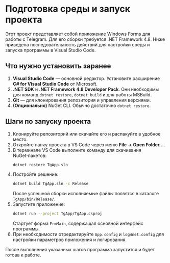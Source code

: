 # Подготовка среды и запуск проекта

Этот проект представляет собой приложение Windows Forms для работы с Telegram. Для его сборки требуется .NET Framework 4.8. Ниже приведена последовательность действий для настройки среды и запуска программы в Visual Studio Code.

## Что нужно установить заранее

1. **Visual Studio Code** — основной редактор. Установите расширение **C# for Visual Studio Code** от Microsoft.
2. **.NET SDK** и **.NET Framework 4.8 Developer Pack**. Они необходимы для команд `dotnet restore`, `dotnet build` и для работы MSBuild.
3. **Git** — для клонирования репозитория и управления версиями.
4. **(Опционально)** NuGet CLI. Обычно достаточно `dotnet restore`.

## Шаги по запуску проекта

1. Клонируйте репозиторий или скачайте его и распакуйте в удобное место.
2. Откройте папку проекта в VS Code через меню **File → Open Folder…**.
3. В терминале VS Code выполните команду для скачивания NuGet‑пакетов:
   ```bash
   dotnet restore TgApp.sln
   ```
4. Постройте решение:
   ```bash
   dotnet build TgApp.sln -c Release
   ```
   После успешной сборки исполняемые файлы появятся в каталоге `TgApp/bin/Release/`.
5. Запустите приложение:
   ```bash
   dotnet run --project TgApp/TgApp.csproj
   ```
   Стартует форма `FrmMain`, содержащая основной интерфейс программы.
6. При необходимости отредактируйте `App.config` и `log4net.config` для настройки параметров приложения и логирования.

После выполнения указанных шагов программа запустится и будет готова к работе.
